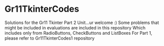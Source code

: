 # Gr11TkinterCodes
Solutions for the Gr11 Tkinter Part 2 Unit...ur welcome :)
Some problems that might be included in evaluations are included in this repository 
Which includes only from RadioButtons, CheckButtons and ListBoxes
For Part 1, please refer to Gr11TkinterCodes1 repository
